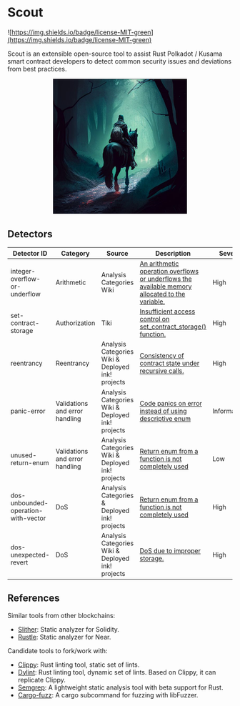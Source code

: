 # Scout

![https://img.shields.io/badge/license-MIT-green](https://img.shields.io/badge/license-MIT-green)

Scout is an extensible open-source tool to assist Rust Polkadot / Kusama smart contract developers to detect common security issues and deviations from best practices.

<p align="center">
  <img src="/assets/scout.png" alt="Scout in a Dark Forest" width="300" center  />
</p>

## Detectors

| Detector ID                   | Category                       | Source                                            | Description                                                                                                                                                                                        | Severity      | Reviewed   |
| ----------------------------- | ------------------------------ | ------------------------------------------------- | -------------------------------------------------------------------------------------------------------------------------------------------------------------------------------------------------- | ------------- | ---------- |
| integer-overflow-or-underflow | Arithmetic                     | Analysis Categories Wiki                          | [An arithmetic operation overflows or underflows the available memory allocated to the variable.](https://github.com/CoinFabrik/web3-grant/tree/main/vulnerabilities/examples/integer-overflow-or-underflow) | High          | Agus       |
| set-contract-storage          | Authorization                  | Tiki                                              | [Insufficient access control on set_contract_storage() function.](https://github.com/CoinFabrik/web3-grant/tree/main/vulnerabilities/examples/set-contract-storage)                                          | High          | Tiki, Turi |
| reentrancy                    | Reentrancy                     | Analysis Categories Wiki & Deployed ink! projects | [Consistency of contract state under recursive calls.](https://github.com/CoinFabrik/web3-grant/tree/main/vulnerabilities/examples/reentrancy)                                                               | High          | Tiki, Turi |
| panic-error                   | Validations and error handling | Analysis Categories Wiki & Deployed ink! projects | [Code panics on error instead of using descriptive enum](https://github.com/CoinFabrik/web3-grant/tree/main/vulnerabilities/examples/panic-error)                                                            | Informational | Agus       |
| unused-return-enum            | Validations and error handling | Analysis Categories Wiki & Deployed ink! projects | [Return enum from a function is not completely used](https://github.com/CoinFabrik/web3-grant/tree/main/vulnerabilities/examples/unused-return-enum)                                                         | Low           | Agus       |
| dos-unbounded-operation-with-vector       | DoS                            | Analysis Categories & Deployed ink! projects | [Return enum from a function is not completely used](https://github.com/CoinFabrik/web3-grant/tree/main/vulnerabilities/examples/dos-unbounded-operation-with-vector)                                                    | High          | Agus       |
| dos-unexpected-revert         | DoS                            | Analysis Categories Wiki & Deployed ink! projects | [DoS due to improper storage.](https://github.com/CoinFabrik/web3-grant/tree/main/vulnerabilities/examples/dos-unexpected-revert)                                                                                | High          | Tiki, Turi |

## References

Similar tools from other blockchains:

- [Slither](https://github.com/crytic/slither): Static analyzer for Solidity.
- [Rustle](https://github.com/blocksecteam/rustle): Static analyzer for Near.

Candidate tools to fork/work with:

- [Clippy](https://github.com/rust-lang/rust-clippy): Rust linting tool, static set of lints.
- [Dylint](https://github.com/trailofbits/dylint): Rust linting tool, dynamic set of lints. Based on Clippy, it can replicate Clippy.
- [Semgrep](https://github.com/returntocorp/semgrep): A lightweight static analysis tool with beta support for Rust.
- [Cargo-fuzz](https://github.com/rust-fuzz/cargo-fuzz): A cargo subcommand for fuzzing with libFuzzer.
